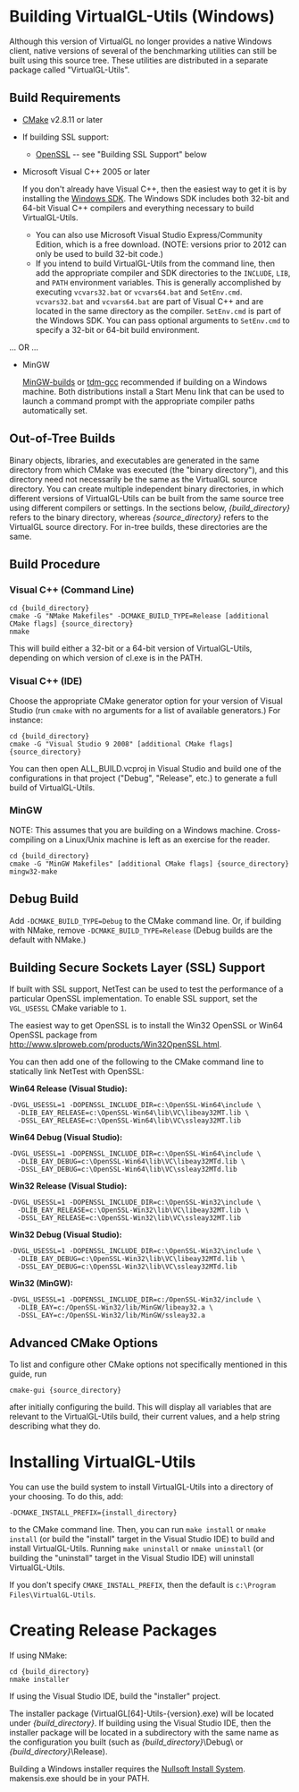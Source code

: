 Building VirtualGL-Utils (Windows)
==================================

Although this version of VirtualGL no longer provides a native Windows client,
native versions of several of the benchmarking utilities can still be built
using this source tree.  These utilities are distributed in a separate package
called "VirtualGL-Utils".


Build Requirements
------------------

- [CMake](http://www.cmake.org) v2.8.11 or later

- If building SSL support:
  * [OpenSSL](http://www.OpenSSL.org) -- see "Building SSL Support" below

- Microsoft Visual C++ 2005 or later

  If you don't already have Visual C++, then the easiest way to get it is by
  installing the
  [Windows SDK](http://msdn.microsoft.com/en-us/windows/bb980924.aspx).
  The Windows SDK includes both 32-bit and 64-bit Visual C++ compilers and
  everything necessary to build VirtualGL-Utils.

  * You can also use Microsoft Visual Studio Express/Community Edition, which
    is a free download.  (NOTE: versions prior to 2012 can only be used to
    build 32-bit code.)
  * If you intend to build VirtualGL-Utils from the command line, then add
    the appropriate compiler and SDK directories to the `INCLUDE`, `LIB`, and
    `PATH` environment variables.  This is generally accomplished by executing
    `vcvars32.bat` or `vcvars64.bat` and `SetEnv.cmd`.  `vcvars32.bat` and
    `vcvars64.bat` are part of Visual C++ and are located in the same directory
    as the compiler.  `SetEnv.cmd` is part of the Windows SDK.  You can pass
    optional arguments to `SetEnv.cmd` to specify a 32-bit or 64-bit build
    environment.

... OR ...

- MinGW

  [MinGW-builds](http://sourceforge.net/projects/mingwbuilds/) or
  [tdm-gcc](http://tdm-gcc.tdragon.net/) recommended if building on a Windows
  machine.  Both distributions install a Start Menu link that can be used to
  launch a command prompt with the appropriate compiler paths automatically
  set.


Out-of-Tree Builds
------------------

Binary objects, libraries, and executables are generated in the same directory
from which CMake was executed (the "binary directory"), and this directory need
not necessarily be the same as the VirtualGL source directory.  You can create
multiple independent binary directories, in which different versions of
VirtualGL-Utils can be built from the same source tree using different
compilers or settings.  In the sections below, *{build_directory}* refers to
the binary directory, whereas *{source_directory}* refers to the VirtualGL
source directory.  For in-tree builds, these directories are the same.


Build Procedure
---------------


### Visual C++ (Command Line)

    cd {build_directory}
    cmake -G "NMake Makefiles" -DCMAKE_BUILD_TYPE=Release [additional CMake flags] {source_directory}
    nmake

This will build either a 32-bit or a 64-bit version of VirtualGL-Utils,
depending on which version of cl.exe is in the PATH.


### Visual C++ (IDE)

Choose the appropriate CMake generator option for your version of Visual Studio
(run `cmake` with no arguments for a list of available generators.)  For
instance:

    cd {build_directory}
    cmake -G "Visual Studio 9 2008" [additional CMake flags] {source_directory}

You can then open ALL_BUILD.vcproj in Visual Studio and build one of the
configurations in that project ("Debug", "Release", etc.) to generate a full
build of VirtualGL-Utils.


### MinGW

NOTE: This assumes that you are building on a Windows machine.  Cross-compiling
on a Linux/Unix machine is left as an exercise for the reader.

    cd {build_directory}
    cmake -G "MinGW Makefiles" [additional CMake flags] {source_directory}
    mingw32-make


Debug Build
-----------

Add `-DCMAKE_BUILD_TYPE=Debug` to the CMake command line.  Or, if building with
NMake, remove `-DCMAKE_BUILD_TYPE=Release` (Debug builds are the default with
NMake.)


Building Secure Sockets Layer (SSL) Support
-------------------------------------------

If built with SSL support, NetTest can be used to test the performance of a
particular OpenSSL implementation.  To enable SSL support, set the `VGL_USESSL`
CMake variable to `1`.

The easiest way to get OpenSSL is to install the Win32 OpenSSL or Win64 OpenSSL
package from <http://www.slproweb.com/products/Win32OpenSSL.html>.

You can then add one of the following to the CMake command line to statically
link NetTest with OpenSSL:

  **Win64 Release (Visual Studio):**

    -DVGL_USESSL=1 -DOPENSSL_INCLUDE_DIR=c:\OpenSSL-Win64\include \
      -DLIB_EAY_RELEASE=c:\OpenSSL-Win64\lib\VC\libeay32MT.lib \
      -DSSL_EAY_RELEASE=c:\OpenSSL-Win64\lib\VC\ssleay32MT.lib

  **Win64 Debug (Visual Studio):**

    -DVGL_USESSL=1 -DOPENSSL_INCLUDE_DIR=c:\OpenSSL-Win64\include \
      -DLIB_EAY_DEBUG=c:\OpenSSL-Win64\lib\VC\libeay32MTd.lib \
      -DSSL_EAY_DEBUG=c:\OpenSSL-Win64\lib\VC\ssleay32MTd.lib

  **Win32 Release (Visual Studio):**

    -DVGL_USESSL=1 -DOPENSSL_INCLUDE_DIR=c:\OpenSSL-Win32\include \
      -DLIB_EAY_RELEASE=c:\OpenSSL-Win32\lib\VC\libeay32MT.lib \
      -DSSL_EAY_RELEASE=c:\OpenSSL-Win32\lib\VC\ssleay32MT.lib

  **Win32 Debug (Visual Studio):**

    -DVGL_USESSL=1 -DOPENSSL_INCLUDE_DIR=c:\OpenSSL-Win32\include \
      -DLIB_EAY_DEBUG=c:\OpenSSL-Win32\lib\VC\libeay32MTd.lib \
      -DSSL_EAY_DEBUG=c:\OpenSSL-Win32\lib\VC\ssleay32MTd.lib

  **Win32 (MinGW):**

    -DVGL_USESSL=1 -DOPENSSL_INCLUDE_DIR=c:/OpenSSL-Win32/include \
      -DLIB_EAY=c:/OpenSSL-Win32/lib/MinGW/libeay32.a \
      -DSSL_EAY=c:/OpenSSL-Win32/lib/MinGW/ssleay32.a


Advanced CMake Options
----------------------

To list and configure other CMake options not specifically mentioned in this
guide, run

    cmake-gui {source_directory}

after initially configuring the build.  This will display all variables that
are relevant to the VirtualGL-Utils build, their current values, and a help
string describing what they do.


Installing VirtualGL-Utils
==========================

You can use the build system to install VirtualGL-Utils into a directory of
your choosing.  To do this, add:

    -DCMAKE_INSTALL_PREFIX={install_directory}

to the CMake command line.  Then, you can run `make install` or `nmake install`
(or build the "install" target in the Visual Studio IDE) to build and install
VirtualGL-Utils.  Running `make uninstall` or `nmake uninstall` (or building
the "uninstall" target in the Visual Studio IDE) will uninstall
VirtualGL-Utils.

If you don't specify `CMAKE_INSTALL_PREFIX`, then the default is
`c:\Program Files\VirtualGL-Utils`.


Creating Release Packages
=========================

If using NMake:

    cd {build_directory}
    nmake installer

If using the Visual Studio IDE, build the "installer" project.

The installer package (VirtualGL[64]-Utils-{version}.exe) will be located
under *{build_directory}*.  If building using the Visual Studio IDE, then the
installer package will be located in a subdirectory with the same name as the
configuration you built (such as *{build_directory}*\Debug\ or
*{build_directory}*\Release\).

Building a Windows installer requires the
[Nullsoft Install System](http://nsis.sourceforge.net/).
makensis.exe should be in your PATH.
